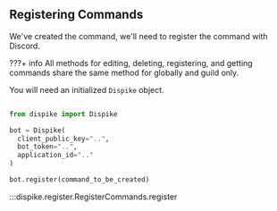 ## Registering Commands

We've created the command, we'll need to register the command with Discord.

???+ info
	All methods for editing, deleting, registering, and getting commands share the same method for globally and guild only.

You will need an initialized ``Dispike`` object.

```python

from dispike import Dispike

bot = Dispike(
  client_public_key="..",
  bot_token="..",
  application_id=".."
)

bot.register(command_to_be_created)
```

:::dispike.register.RegisterCommands.register

